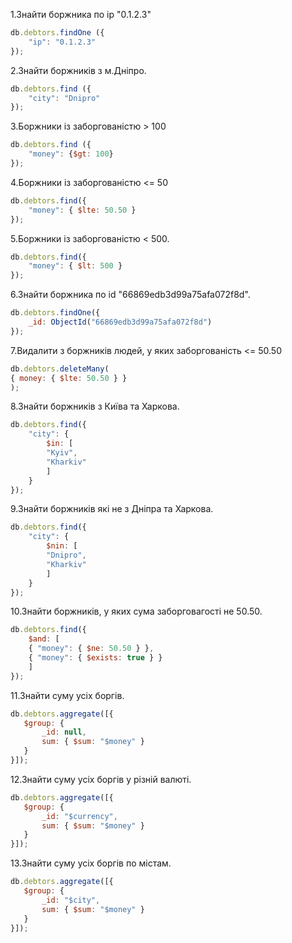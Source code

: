 1.Знайти боржника по ip "0.1.2.3"
```js
db.debtors.findOne ({
    "ip": "0.1.2.3"
});
```

2.Знайти боржників з м.Дніпро.
```js
db.debtors.find ({
    "city": "Dnipro"
});
``` 

3.Боржники із заборгованістю > 100
```js
db.debtors.find ({
    "money": {$gt: 100}
});
```

4.Боржники із заборгованістю <= 50
```js
db.debtors.find({
    "money": { $lte: 50.50 }
});
```

5.Боржники із заборгованістю < 500.
```js
db.debtors.find({
    "money": { $lt: 500 }
});
```

6.Знайти боржника по id "66869edb3d99a75afa072f8d".
```js
db.debtors.findOne({
    _id: ObjectId("66869edb3d99a75afa072f8d")
});
```

7.Видалити з боржників людей, у яких заборгованість <= 50.50
```js
db.debtors.deleteMany(
{ money: { $lte: 50.50 } }
);
```

8.Знайти боржників з Київа та Харкова.
```js
db.debtors.find({
    "city": {
        $in: [
        "Kyiv",
        "Kharkiv"
        ]
    }
});
```

9.Знайти боржників які не з Дніпра та Харкова.
```js
db.debtors.find({
    "city": {
        $nin: [
        "Dnipro",
        "Kharkiv"
        ]
    }
});
```

10.Знайти боржників, у яких сума заборговагості не 50.50.
```js
db.debtors.find({
    $and: [
    { "money": { $ne: 50.50 } },
    { "money": { $exists: true } }
    ]
});
```

11.Знайти суму усіх боргів.
```js
db.debtors.aggregate([{
   $group: {
       _id: null,
       sum: { $sum: "$money" }
   }
}]);
```

12.Знайти суму усіх боргів у різній валюті.
```js
db.debtors.aggregate([{
   $group: {
       _id: "$currency",
       sum: { $sum: "$money" }
   }
}]);
```

13.Знайти суму усіх боргів по містам.
```js
db.debtors.aggregate([{
   $group: {
       _id: "$city",
       sum: { $sum: "$money" }
   }
}]);
```

